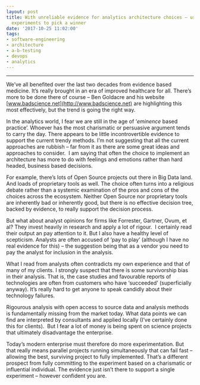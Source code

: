 ```yaml
---
layout: post
title: With unreliable evidence for analytics architecture choices – use parallel
  experiments to pick a winner
date: '2017-10-25 11:02:00'
tags:
- software-engineering
- architecture
- a-b-testing
- devops
- analytics
---
```


* * *

We’ve all benefited over the last two decades from evidence based medicine. It’s really brought in an era of improved healthcare for all. There’s more to be done there of course – Ben Goldacre and his website [www.badscience,net](http://www.badscience.net) are highlighting this most effectively, but the trend is going the right way.

In the analytics world, I fear we are still in the age of ‘_eminence_ based practice’. Whoever has the most charismatic or persuasive argument tends to carry the day. There appears to be little incontrovertible evidence to support the current trendy methods. I’m not suggesting that all the current approaches are rubbish – far from it as there are some great ideas and approaches to consider. &nbsp;I am saying that often the choice to implement an architecture has more to do with feelings and emotions rather than hard headed, business based decisions.

For example, there’s lots of Open Source projects out there in Big Data land. And loads of proprietary tools as well. The choice often turns into a religious debate rather than a systemic examination of the pros and cons of the choices across the ecosystem. Neither Open Source nor proprietary tools are inherently bad or inherently good, but there is no effective decision tree, backed by evidence, to really support the decision process.

But what about analyst opinions for firms like Forrester, Gartner, Ovum, et al? They invest heavily in research and apply a lot of rigour. &nbsp;I certainly read their output an pay attention to it. But I also have a healthy level of scepticism. Analysts are often accused of ‘pay to play’ (although I have no real evidence for this) – the suggestion being that as a vendor you need to pay the analyst for inclusion in the analysis.

What I read from analysts often contradicts my own experience and that of many of my clients. I strongly suspect that there is some survivorship bias in their analysis. That is, the case studies and favourable reports of technologies are often from customers who have ‘succeeded’ (superficially anyway). It’s really hard to get anyone to speak candidly about their technology failures.

Rigourous analysis with open access to source data and analysis methods is fundamentally missing from the market today. What data points we can find are interpreted by consultants and applied locally (I’ve certainly done this for clients). &nbsp;But I fear a lot of money is being spent on science projects that ultimately disadvantage the enterprise.

Today’s modern enterprise must therefore do more experimentation. But that really means parallel projects running simultaneously that can fail fast – allowing the best, surviving project to fully implemented. That’s a different prospect from fully committing to the experiment based on a charismatic or influential individual. The evidence just isn’t there to support a single experiment – however confident you are.

